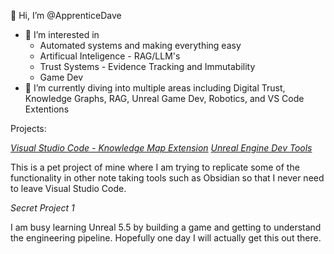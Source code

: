 👋 Hi, I’m @ApprenticeDave
- 👀 I’m interested in
  - Automated systems and making everything easy
  - Artificual Inteligence - RAG/LLM's
  - Trust Systems - Evidence Tracking and Immutability
  - Game Dev
- 🌱 I’m currently diving into multiple areas including Digital Trust, Knowledge Graphs, RAG, Unreal Game Dev, Robotics, and VS Code Extentions

Projects:

*[Visual Studio Code - Knowledge Map Extension](https://github.com/ApprenticeDave/VSCodeKnowledgeMap)*
*[Unreal Engine Dev Tools](https://github.com/ApprenticeDave/UnrealDevUtils)*

This is a pet project of mine where I am trying to replicate some of the functionality in other note taking tools such as Obsidian so that I never need to leave Visual Studio Code. 

*Secret Project 1*

I am busy learning Unreal 5.5 by building a game and getting to understand the engineering pipeline. Hopefully one day I will actually get this out there. 

<!---
ApprenticeDave/ApprenticeDave is a ✨ special ✨ repository because its `README.md` (this file) appears on your GitHub profile.
You can click the Preview link to take a look at your changes.
--->
